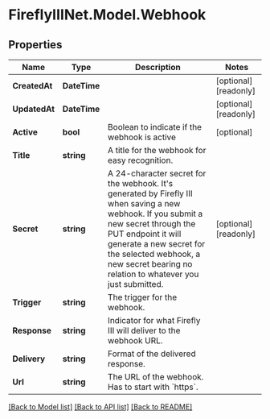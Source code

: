 # FireflyIIINet.Model.Webhook

## Properties

Name | Type | Description | Notes
------------ | ------------- | ------------- | -------------
**CreatedAt** | **DateTime** |  | [optional] [readonly] 
**UpdatedAt** | **DateTime** |  | [optional] [readonly] 
**Active** | **bool** | Boolean to indicate if the webhook is active | [optional] 
**Title** | **string** | A title for the webhook for easy recognition. | 
**Secret** | **string** | A 24-character secret for the webhook. It&#39;s generated by Firefly III when saving a new webhook. If you submit a new secret through the PUT endpoint it will generate a new secret for the selected webhook, a new secret bearing no relation to whatever you just submitted. | [optional] [readonly] 
**Trigger** | **string** | The trigger for the webhook. | 
**Response** | **string** | Indicator for what Firefly III will deliver to the webhook URL. | 
**Delivery** | **string** | Format of the delivered response. | 
**Url** | **string** | The URL of the webhook. Has to start with &#x60;https&#x60;. | 

[[Back to Model list]](../README.md#documentation-for-models) [[Back to API list]](../README.md#documentation-for-api-endpoints) [[Back to README]](../README.md)

